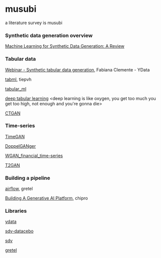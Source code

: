 # musubi
a literature survey is musubi


### Synthetic data generation overview
[Machine Learning for Synthetic Data Generation: A Review](https://arxiv.org/html/2302.04062v8)


### Tabular data
[Webinar - Synthetic tabular data generation](https://www.youtube.com/watch?v=IzMfWkWNtmA), Fabiana Clemente - YData

[tabml](https://machinelearningcoban.com/tabml_book/ch_intro/properties.html), tiepvh

[tabular_ml](https://github.com/xaviernogueira/Tabular_ML)

[deep tabular learning](https://paperswithcode.com/methods/category/deep-tabular-learning) <deep learning is like oxygen, you get too much you get too high, not enough and you're gonna die>

[CTGAN](https://colab.research.google.com/drive/1iVePIJFXC0-EwywbjVUdvWTeiHDXBzzu#scrollTo=Ra2m_uLvui5c)



### Time-series
[TimeGAN](https://github.com/stefan-jansen/machine-learning-for-trading/tree/main/21_gans_for_synthetic_time_series)

[DoppelGANger](https://github.com/fjxmlzn/DoppelGANger)

[WGAN_financial_time-series](https://github.com/CasperHogenboom/WGAN_financial_time-series)

[T2GAN](https://lup.lub.lu.se/luur/download?func=downloadFile&recordOId=9136467&fileOId=9136469)


### Building a pipeline
[airflow](https://www.youtube.com/watch?v=02EOcmhOIOY), gretel

[Building A Generative AI Platform](https://huyenchip.com/2024/07/25/genai-platform.html), chipro


### Libraries
[ydata](https://docs.synthetic.ydata.ai/1.3/synthetic_data/time_series/doppelganger_example/)

[sdv-datacebo](https://docs.sdv.dev/sdv/single-table-data/modeling)

[sdv](https://dai.lids.mit.edu/wp-content/uploads/2018/03/SDV.pdf)

[gretel](https://github.com/gretelai/gretel-synthetics)
